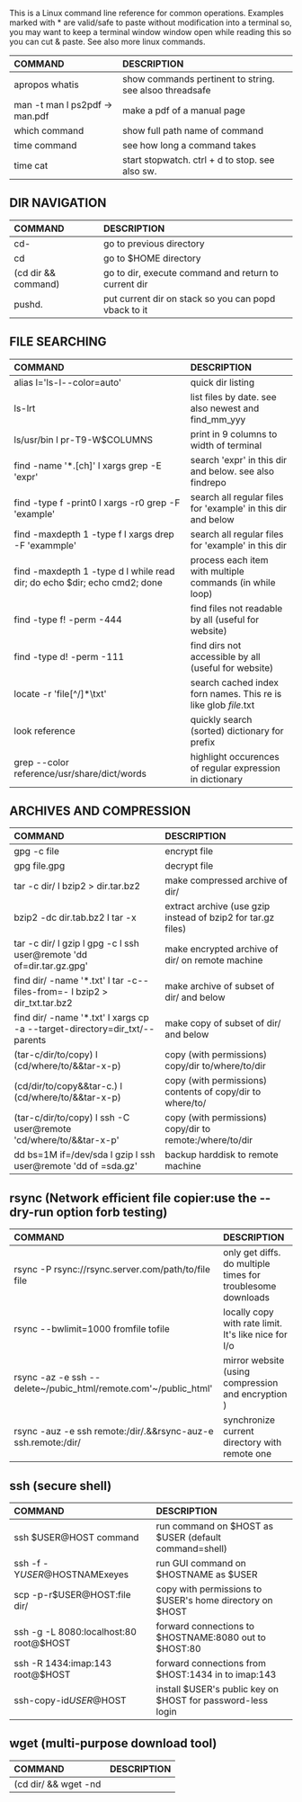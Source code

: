 This is a Linux command line reference for common operations. 
Examples marked with * are valid/safe to paste without modification into a terminal so, you may want to keep
a terminal window window open while reading this so you can cut & paste. See also more linux commands.

| COMMAND | DESCRIPTION |
| :--- | :--- |
| apropos whatis | show commands pertinent to string. see alsoo threadsafe |
| man -t man l ps2pdf -> man.pdf | make a pdf of a manual page |
| which command | show full path name of command |
| time command | see how long a command takes |
| time cat | start stopwatch. ctrl + d to stop. see also sw. |

## DIR NAVIGATION 
| COMMAND | DESCRIPTION |
| :--- | :--- |
| cd- | go to previous directory |
| cd | go to $HOME directory |
| (cd dir && command) | go to dir, execute command and return to current dir |
| pushd. | put current dir on stack so you can popd vback to it |

## FILE SEARCHING
| COMMAND | DESCRIPTION |
| :--- | :--- |
| alias l='ls-l--color=auto' | quick dir listing |
| ls-lrt | list files by date. see also newest and find_mm_yyy |
| ls/usr/bin l pr-T9-W$COLUMNS | print in 9 columns to width of terminal |
| find -name '*.[ch]' l xargs grep -E 'expr' | search 'expr' in this dir and below. see also findrepo |
| find -type f -print0 l xargs -r0 grep -F 'example' | search all regular files for 'example' in this dir and below |
| find -maxdepth 1 -type f l xargs drep -F 'exammple' | search all regular files for 'example' in this dir |
| find -maxdepth 1 -type d l while read dir; do echo $dir; echo  cmd2; done | process each item with multiple commands (in while loop) |
| find -type f! -perm -444 | find files not readable by all (useful for website) |
| find -type d! -perm -111 | find dirs not accessible by all (useful for website) |
| locate -r 'file[^/]*\txt' | search cached index forn names. This re is like glob *file*.txt |
| look reference | quickly search (sorted) dictionary for prefix |
| grep --color reference/usr/share/dict/words | highlight occurences of regular  expression in dictionary |

## ARCHIVES AND COMPRESSION
| COMMAND | DESCRIPTION |
| :--- | :--- |
| gpg -c file | encrypt file |
| gpg file.gpg | decrypt file |
| tar -c dir/ l bzip2 > dir.tar.bz2 | make compressed archive of dir/ |
| bzip2 -dc dir.tab.bz2 l tar -x | extract archive (use gzip instead of bzip2 for tar.gz files) |
| tar -c dir/ l gzip l gpg -c l ssh user@remote 'dd of=dir.tar.gz.gpg' | make encrypted archive of dir/ on remote machine |
| find dir/ -name '*.txt' l tar -c--files-from=- l bzip2 > dir_txt.tar.bz2 | make archive of subset of dir/ and below |
| find dir/ -name '*.txt' l xargs cp -a --target-directory=dir_txt/--parents | make copy of subset of dir/ and below |
| (tar-c/dir/to/copy) l (cd/where/to/&&tar-x-p) | copy (with permissions) copy/dir to/where/to/dir |
| (cd/dir/to/copy&&tar-c.) l (cd/where/to/&&tar-x-p) | copy (with permissions) contents of copy/dir to where/to/ |
| (tar-c/dir/to/copy) l ssh -C user@remote 'cd/where/to/&&tar-x-p' | copy (with permissions) copy/dir to remote:/where/to/dir |
| dd bs=1M if=/dev/sda l gzip  l ssh user@remote 'dd of =sda.gz' | backup harddisk to remote machine |

## rsync (Network efficient file copier:use the --dry-run option forb testing)
| COMMAND | DESCRIPTION |
| :--- | :--- |
| rsync -P rsync://rsync.server.com/path/to/file file | only get diffs. do multiple times for troublesome downloads |
| rsync --bwlimit=1000 fromfile tofile | locally copy with rate limit. It's like nice for I/o |
| rsync -az -e ssh --delete~/pubic_html/remote.com'~/public_html' | mirror website (using compression and encryption ) |
| rsync -auz -e ssh remote:/dir/.&&rsync-auz-e ssh.remote:/dir/ | synchronize current directory with remote one |

## ssh (secure shell)
| COMMAND | DESCRIPTION |
| :--- | :--- |
| ssh $USER@HOST command | run command on $HOST as $USER (default command=shell) |
| ssh -f -Y$USER@$HOSTNAMExeyes | run GUI command on $HOSTNAME as $USER |
| scp -p-r$USER@HOST:file dir/ | copy with permissions to $USER's home directory on $HOST |
| ssh -g -L 8080:localhost:80 root@$HOST | forward connections to $HOSTNAME:8080 out to $HOST:80 |
| ssh -R 1434:imap:143 root@$HOST | forward connections from $HOST:1434 in to imap:143 |
| ssh-copy-id$USER@$HOST | install $USER's public key on $HOST for password-less login |

## wget (multi-purpose download tool)
| COMMAND | DESCRIPTION |
| :--- | :--- |
| (cd dir/ && wget -nd
